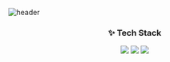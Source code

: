 ![header](https://capsule-render.vercel.app/api?type=waving&color=50bcdf&height=250&section=header&text=YJ&fontSize=75)

### <center> <b>✨ Tech Stack</b> </center>
<center> <img src="https://img.shields.io/badge/Javascript-F7DF1E?style=for-the-badge&logo=javascript&logoColor=black">
<img src="https://img.shields.io/badge/HTML-E34F26?style=for-the-badge&logo=html5&logoColor=black">
<img src="https://img.shields.io/badge/CSS-1572B6?style=for-the-badge&logo=css3&logoColor=black"><br>
</center>